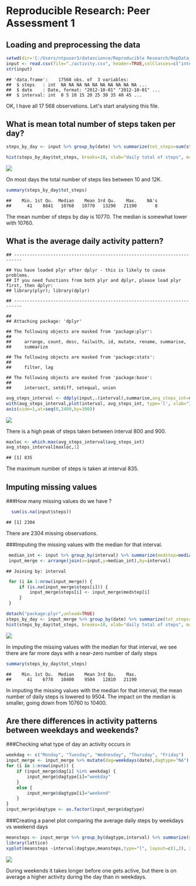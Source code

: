 # Reproducible Research: Peer Assessment 1



## Loading and preprocessing the data


```r
setwd(dir='C:/Users/ntpuser3/datascience/Reproducible Research/RepData_PeerAssessment1')
input <- read.csv(file="./activity.csv", header=TRUE,colClasses=c("integer", "Date", "integer"))
str(input)
```

```
## 'data.frame':	17568 obs. of  3 variables:
##  $ steps   : int  NA NA NA NA NA NA NA NA NA NA ...
##  $ date    : Date, format: "2012-10-01" "2012-10-01" ...
##  $ interval: int  0 5 10 15 20 25 30 35 40 45 ...
```

OK, I have all 17 568 observations. Let's start analysing this file.

## What is mean total number of steps taken per day?


```r
steps_by_day <- input %>% group_by(date) %>% summarize(tot_steps=sum(steps))
```




```r
hist(steps_by_day$tot_steps, breaks=10, xlab="daily total of steps", main="")
```

![](PA1_template_files/figure-html/daily_tot_steps-1.png)<!-- -->

On most days the total number of steps lies between 10 and 12K.


```r
summary(steps_by_day$tot_steps)
```

```
##    Min. 1st Qu.  Median    Mean 3rd Qu.    Max.    NA's 
##      41    8841   10760   10770   13290   21190       8
```
The mean number of steps by day is 10770. The median is somewhat lower with 10760.




## What is the average daily activity pattern?


```
## -------------------------------------------------------------------------
```

```
## You have loaded plyr after dplyr - this is likely to cause problems.
## If you need functions from both plyr and dplyr, please load plyr first, then dplyr:
## library(plyr); library(dplyr)
```

```
## -------------------------------------------------------------------------
```

```
## 
## Attaching package: 'dplyr'
```

```
## The following objects are masked from 'package:plyr':
## 
##     arrange, count, desc, failwith, id, mutate, rename, summarise,
##     summarize
```

```
## The following objects are masked from 'package:stats':
## 
##     filter, lag
```

```
## The following objects are masked from 'package:base':
## 
##     intersect, setdiff, setequal, union
```


```r
avg_steps_interval <- ddply(input,.(interval),summarise,avg_steps_int=mean(steps,na.rm=TRUE))
with(avg_steps_interval,plot(interval, avg_steps_int, type='l', xlab="Interval", ylab="daily average number of steps",xaxt="n"))
axis(side=1,at=seq(0,2400,by=300))
```

![](PA1_template_files/figure-html/avg_steps_by_interval-1.png)<!-- -->

There is a high peak of steps taken between interval 800 and 900.


```r
maxloc <- which.max(avg_steps_interval$avg_steps_int)
avg_steps_interval[maxloc,1]
```

```
## [1] 835
```

The maximum number of steps is taken at interval 835.





## Imputing missing values

###How many missing values do we have ? 

```r
  sum(is.na(input$steps))
```

```
## [1] 2304
```

There are 2304 missing observations.

###Imputing the missing values with the median for that interval.

```r
 median_int <- input %>% group_by(interval) %>% summarize(medstep=median(steps,na.rm=TRUE)) 
 input_merge <- arrange(join(x=input,y=median_int),by=interval)
```

```
## Joining by: interval
```

```r
 for (i in 1:nrow(input_merge)) {
     if (is.na(input_merge$steps[i])) {
         input_merge$steps[i] <- input_merge$medstep[i]
     }
 }
```


```r
detach("package:plyr",unload=TRUE)
steps_by_day <- input_merge %>% group_by(date) %>% summarize(tot_steps=sum(steps))
hist(steps_by_day$tot_steps, breaks=10, xlab="daily total of steps", main="")
```

![](PA1_template_files/figure-html/tot_steps_with_imputation-1.png)<!-- -->

In imputing the missing values with the median for that interval, we see there are far more days with a near-zero number of daily steps


```r
summary(steps_by_day$tot_steps)
```

```
##    Min. 1st Qu.  Median    Mean 3rd Qu.    Max. 
##      41    6778   10400    9504   12810   21190
```

In imputing the missing values with the median for that interval, the mean number of daily steps is lowered to 9504. The impact on the median is smaller, going down from 10760 to 10400. 




## Are there differences in activity patterns between weekdays and weekends?

###Checking what type of day an activity occurs in


```r
weekdag <- c("Monday", "Tuesday", "Wednesday", "Thursday", "Friday")
input_merge <- input_merge %>% mutate(dag=weekdays(date),dagtype="NA")
for (i in 1:nrow(input)) {
    if (input_merge$dag[i] %in% weekdag) {
        input_merge$dagtype[i]="weekday"
    }
    else {
        input_merge$dagtype[i]="weekend"
    } 
}
input_merge$dagtype <- as.factor(input_merge$dagtype)
```

###Creating a panel plot comparing the average daily steps by weekdays vs weekend days


```r
meansteps <- input_merge %>% group_by(dagtype,interval) %>% summarize(meansteps=mean(steps)) 
library(lattice)
xyplot(meansteps ~interval|dagtype,meansteps,type="l", layout=c(1,2), xlab="Interval", ylab="Number of steps")
```

![](PA1_template_files/figure-html/panelplot-1.png)<!-- -->

During weekends it takes longer before one gets active, but there is on average a higher activity during the day than in weekdays.
